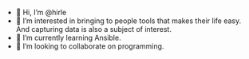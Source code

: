 - 👋 Hi, I’m @hirle
- 👀 I’m interested in bringing to people tools that makes their life easy. And capturing data is also a subject of interest.
- 🌱 I’m currently learning Ansible.
- 💞️ I’m looking to collaborate on programming.
